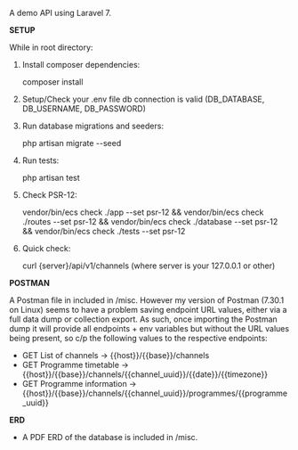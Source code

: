 A demo API using Laravel 7.

**SETUP**

While in root directory:

1) Install composer dependencies:

    composer install

2) Setup/Check your .env file db connection is valid (DB_DATABASE, DB_USERNAME, DB_PASSWORD)

3) Run database migrations and seeders:

    php artisan migrate --seed

4) Run tests:

    php artisan test

5) Check PSR-12:

    vendor/bin/ecs check ./app --set psr-12 &&
    vendor/bin/ecs check ./routes --set psr-12 &&
    vendor/bin/ecs check ./database --set psr-12 &&
    vendor/bin/ecs check ./tests --set psr-12

6) Quick check:

    curl {server}/api/v1/channels (where server is your 127.0.0.1 or other)

**POSTMAN**

A Postman file in included in /misc. However my version of Postman (7.30.1 on Linux) seems to have a problem saving endpoint URL values, either via a full data dump or collection export. As such, once importing the Postman dump it will provide all endpoints + env variables but without the URL values being present, so c/p the following values to the respective endpoints:

 - GET List of channels -> {{host}}/{{base}}/channels
 - GET Programme timetable ->
   {{host}}/{{base}}/channels/{{channel_uuid}}/{{date}}/{{timezone}}
 - GET Programme information ->
   {{host}}/{{base}}/channels/{{channel_uuid}}/programmes/{{programme_uuid}}

**ERD**

* A PDF ERD of the database is included in /misc.
